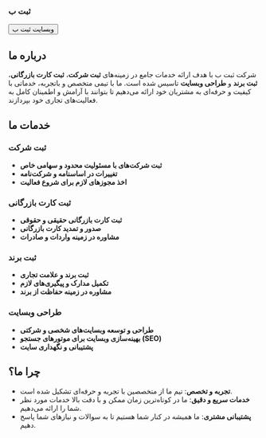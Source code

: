 ### ثبت ب

 <a href="https://sabteb.com" target="_blank"><button>وبسایت ثبت ب</button></a>


## درباره ما

شرکت ثبت ب با هدف ارائه خدمات جامع در زمینه‌های **ثبت شرکت**، **ثبت کارت بازرگانی**، **ثبت برند** و **طراحی وبسایت** تاسیس شده است. ما با تیمی متخصص و باتجربه، خدماتی با کیفیت و حرفه‌ای به مشتریان خود ارائه می‌دهیم تا بتوانند با آرامش و اطمینان کامل به فعالیت‌های تجاری خود بپردازند.

## خدمات ما

### ثبت شرکت
- **ثبت شرکت‌های با مسئولیت محدود و سهامی خاص**
- **تغییرات در اساسنامه و شرکت‌نامه**
- **اخذ مجوزهای لازم برای شروع فعالیت**

### ثبت کارت بازرگانی
- **ثبت کارت بازرگانی حقیقی و حقوقی**
- **صدور و تمدید کارت بازرگانی**
- **مشاوره در زمینه واردات و صادرات**

### ثبت برند
- **ثبت برند و علامت تجاری**
- **تکمیل مدارک و پیگیری‌های لازم**
- **مشاوره در زمینه حفاظت از برند**

### طراحی وبسایت
- **طراحی و توسعه وبسایت‌های شخصی و شرکتی**
- **بهینه‌سازی وبسایت برای موتورهای جستجو (SEO)**
- **پشتیبانی و نگهداری سایت**

## چرا ما؟

- **تجربه و تخصص**: تیم ما از متخصصین با تجربه و حرفه‌ای تشکیل شده است.
- **خدمات سریع و دقیق**: ما در کوتاه‌ترین زمان ممکن و با دقت بالا خدمات مورد نظر شما را ارائه می‌دهیم.
- **پشتیبانی مشتری**: ما همیشه در کنار شما هستیم تا به سوالات و نیازهای شما پاسخ دهیم.
